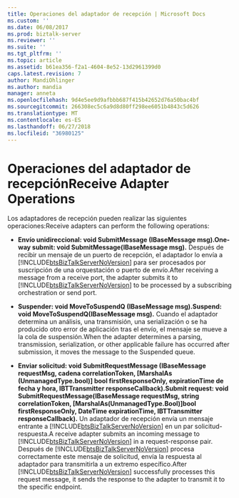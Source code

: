 ```yaml
---
title: Operaciones del adaptador de recepción | Microsoft Docs
ms.custom: ''
ms.date: 06/08/2017
ms.prod: biztalk-server
ms.reviewer: ''
ms.suite: ''
ms.tgt_pltfrm: ''
ms.topic: article
ms.assetid: b61ea356-f2a1-4604-8e52-13d2961399d0
caps.latest.revision: 7
author: MandiOhlinger
ms.author: mandia
manager: anneta
ms.openlocfilehash: 9d4e5ee9d9afbbb687f415b42652d76a50bac4bf
ms.sourcegitcommit: 266308ec5c6a9d8d80ff298ee6051b4843c5d626
ms.translationtype: MT
ms.contentlocale: es-ES
ms.lasthandoff: 06/27/2018
ms.locfileid: "36980125"
---
```

# <a name="receive-adapter-operations"></a><span data-ttu-id="28f28-102">Operaciones del adaptador de recepción</span><span class="sxs-lookup"><span data-stu-id="28f28-102">Receive Adapter Operations</span></span>
<span data-ttu-id="28f28-103">Los adaptadores de recepción pueden realizar las siguientes operaciones:</span><span class="sxs-lookup"><span data-stu-id="28f28-103">Receive adapters can perform the following operations:</span></span>  

- <span data-ttu-id="28f28-104">**Envío unidireccional: void SubmitMessage (IBaseMessage msg).**</span><span class="sxs-lookup"><span data-stu-id="28f28-104">**One-way submit: void SubmitMessage(IBaseMessage msg).**</span></span> <span data-ttu-id="28f28-105">Después de recibir un mensaje de un puerto de recepción, el adaptador lo envía a [!INCLUDE[btsBizTalkServerNoVersion](../includes/btsbiztalkservernoversion-md.md)] para ser procesados por suscripción de una orquestación o puerto de envío.</span><span class="sxs-lookup"><span data-stu-id="28f28-105">After receiving a message from a receive port, the adapter submits it to [!INCLUDE[btsBizTalkServerNoVersion](../includes/btsbiztalkservernoversion-md.md)] to be processed by a subscribing orchestration or send port.</span></span>  

- <span data-ttu-id="28f28-106">**Suspender: void MoveToSuspendQ (IBaseMessage msg).**</span><span class="sxs-lookup"><span data-stu-id="28f28-106">**Suspend: void MoveToSuspendQ(IBaseMessage msg).**</span></span> <span data-ttu-id="28f28-107">Cuando el adaptador determina un análisis, una transmisión, una serialización o se ha producido otro error de aplicación tras el envío, el mensaje se mueve a la cola de suspensión.</span><span class="sxs-lookup"><span data-stu-id="28f28-107">When the adapter determines a parsing, transmission, serialization, or other applicable failure has occurred after submission, it moves the message to the Suspended queue.</span></span>  

- <span data-ttu-id="28f28-108">**Enviar solicitud: void SubmitRequestMessage (IBaseMessage requestMsg, cadena correlationToken, [MarshalAs (UnmanagedType.bool)] bool firstResponseOnly, expirationTime de fecha y hora, IBTTransmitter responseCallback).**</span><span class="sxs-lookup"><span data-stu-id="28f28-108">**Submit request: void SubmitRequestMessage(IBaseMessage requestMsg, string correlationToken, [MarshalAs(UnmanagedType.Bool)]bool firstResponseOnly, DateTime expirationTime, IBTTransmitter responseCallback).**</span></span> <span data-ttu-id="28f28-109">Un adaptador de recepción envía un mensaje entrante a [!INCLUDE[btsBizTalkServerNoVersion](../includes/btsbiztalkservernoversion-md.md)] en un par solicitud-respuesta.</span><span class="sxs-lookup"><span data-stu-id="28f28-109">A receive adapter submits an incoming message to [!INCLUDE[btsBizTalkServerNoVersion](../includes/btsbiztalkservernoversion-md.md)] in a request-response pair.</span></span> <span data-ttu-id="28f28-110">Después de [!INCLUDE[btsBizTalkServerNoVersion](../includes/btsbiztalkservernoversion-md.md)] procesa correctamente este mensaje de solicitud, envía la respuesta al adaptador para transmitirla a un extremo específico.</span><span class="sxs-lookup"><span data-stu-id="28f28-110">After [!INCLUDE[btsBizTalkServerNoVersion](../includes/btsbiztalkservernoversion-md.md)] successfully processes this request message, it sends the response to the adapter to transmit it to the specific endpoint.</span></span>
